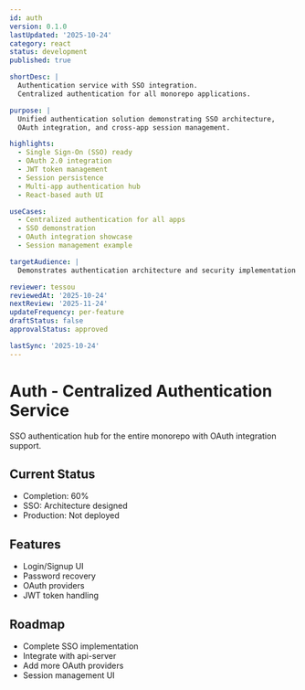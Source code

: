 ```yaml
---
id: auth
version: 0.1.0
lastUpdated: '2025-10-24'
category: react
status: development
published: true

shortDesc: |
  Authentication service with SSO integration.
  Centralized authentication for all monorepo applications.

purpose: |
  Unified authentication solution demonstrating SSO architecture,
  OAuth integration, and cross-app session management.

highlights:
  - Single Sign-On (SSO) ready
  - OAuth 2.0 integration
  - JWT token management
  - Session persistence
  - Multi-app authentication hub
  - React-based auth UI

useCases:
  - Centralized authentication for all apps
  - SSO demonstration
  - OAuth integration showcase
  - Session management example

targetAudience: |
  Demonstrates authentication architecture and security implementation skills.

reviewer: tessou
reviewedAt: '2025-10-24'
nextReview: '2025-11-24'
updateFrequency: per-feature
draftStatus: false
approvalStatus: approved

lastSync: '2025-10-24'
---
```


# Auth - Centralized Authentication Service

SSO authentication hub for the entire monorepo with OAuth integration support.

## Current Status
- Completion: 60%
- SSO: Architecture designed
- Production: Not deployed

## Features
- Login/Signup UI
- Password recovery
- OAuth providers
- JWT token handling

## Roadmap
- Complete SSO implementation
- Integrate with api-server
- Add more OAuth providers
- Session management UI
